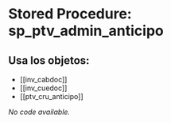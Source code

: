 # Stored Procedure: sp_ptv_admin_anticipo

## Usa los objetos:
- [[inv_cabdoc]]
- [[inv_cuedoc]]
- [[ptv_cru_anticipo]]

*No code available.*
